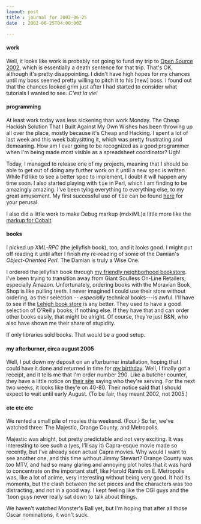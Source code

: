 ```yaml
---
layout: post
title : journal for 2002-06-25
date  : 2002-06-25T04:00:00Z

---
```

<h4>work</h4>Well, it looks like work is probably not going to fund my trip to <a href='http://conferences.oreillynet.com/os2002/'>Open Source 2002</a>, which is essentially a death sentence for that trip.  That's OK, although it's pretty disappointing.  I didn't have high hopes for my chances until my boss seemed pretty willing to pitch it to his [new] boss.  I found out that the chances looked grim just after I had started to consider what tutorials I wanted to see.  <i>C'est la vie!</i><h4>programming</h4>At least work today was less sickening than work Monday.  The Cheap Hackish Solution That I Built Against My Own Wishes has been throwing up all over the place, mostly because it's Cheap and Hacking.  I spent a lot of last week and this week babysitting it, which was pretty frustrating and demeaning.  How am I ever going to be recognized as a good programmer when I'm being made most visible as a spreadsheet coordinator?  Ugh!

Today, I managed to release one of my projects, meaning that I should be able to get out of doing any further work on it until a new spec is written.  While I'd like to see a better spec to implement, I doubt it will happen any time soon.  I also started playing with <tt>tie</tt> in Perl, which I am finding to be amazingly amazing.  I've been tying everything to everything else, to my great amusement.  My first successful use of <tt>tie</tt> can be found <a href='http://rjbs.manxome.org/code/perl/stub.pl'>here</a> for your perusal.

I also did a little work to make Debug markup (mdxiML)a little more like the <a href='http://mdxi.collapsar.net//cobalt/cmms.html'>markup for Cobalt</a>.<h4>books</h4>I picked up <cite class='book'>XML-RPC</cite> (the jellyfish book), too, and it looks good.  I might put off reading it until after I finish my re-reading of some of the Damian's <cite class='book'>Object-Oriented Perl</cite>.  The Damian is truly a Wise One.

I ordered the jellyfish book through <a href='http://www.moravianstar.com/'>my friendly neighborhood bookstore</a>.  I've been trying to transition away from Giant Soulless On-Line Retailers, especially Amazon.  Unfortunately, ordering books with the Moravian Book Shop is like pulling teeth.  I never imagined I could use their store without ordering, as their selection -- <em>especially</em> technical books---is awful.  I'll have to see if the <a href='http://www.lehigh.bkstore.com'>Lehigh book store</a> is any better. They used to have a good selection of O'Reilly books, if nothing else.  If they have that and can order other books easily, that might be alright.  Of course, they're just B&N, who also have shown me their share of stupidity.

If only libraries sold books.  That would be a good setup.<h4>my afterburner, circa august 2005</h4>Well, I put down my deposit on an afterburner installation, hoping that I could have it done and returned in time for <a href='/countdown'>my birthday</a>. Well, I finally got a receipt, and it tells me that I'm order number 290.  Like a butcher counter, they have a little notice on <a href='http://www.portablemonopoly.net/'>their site</a> saying who they're serving.  For the next two weeks, it looks like they'e on 40-80.  Their notice said that I should expect to wait until early August.  (To be fair, they meant 2002, not 2005.)<h4>etc etc etc</h4>We rented a small pile of movies this weekend.  (Four.)  So far, we've watched three:  The Majestic, Orange County, and Metropolis.

Majestic was alright, but pretty predictable and not very exciting.  It was interesting to see such a (yes, I'll say it) Capra-esque movie made so recently, but I've already seen actual Capra movies.  Why would I want to see another one, and this time without Jimmy Stewart?  Orange County was too MTV, and had so many glaring and annoying plot holes that it was hard to concentrate on the important stuff, like Harold Ramis on E.  Metropolis was, like a lot of anime, very interesting without being very good.  It had its moments, but the clash between the set pieces and the characters was too distracting, and not in a good way.  I kept feeling like the CGI guys and the 'toon guys never really sat down to talk about things.

We haven't watched Monster's Ball yet, but I'm hoping that after all those Oscar nominations, it won't suck.

